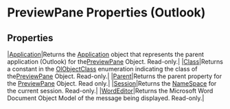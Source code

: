 
# PreviewPane Properties (Outlook)

## Properties



|[Application](19fc11bc-a777-349e-f708-3cfa9f24ecbd.md)|Returns the [Application](797003e7-ecd1-eccb-eaaf-32d6ddde8348.md) object that represents the parent application (Outlook) for the[PreviewPane](fd4f497b-7085-6e0f-018b-17845f4dfe61.md) Object. Read-only.|
|[Class](e6dd78bb-01d6-a351-156c-cb278435c922.md)|Returns a constant in the [OlObjectClass](33d724b3-df3c-2a7f-a80f-93b66d96f588.md) enumeration indicating the class of the[PreviewPane](fd4f497b-7085-6e0f-018b-17845f4dfe61.md) Object. Read-only.|
|[Parent](ab92d2d9-ebc6-d9f0-ca37-04a61ee33f3f.md)|Returns the parent property for the [PreviewPane](fd4f497b-7085-6e0f-018b-17845f4dfe61.md) Object. Read only.|
|[Session](54509e05-d255-b96e-f037-14282791ea55.md)|Returns the [NameSpace](f0dcaa19-07f5-5d42-a3bf-2e42b7885644.md) for the current session. Read-only.|
|[WordEditor](8c50e511-99ed-a691-352e-ae8f0942dbe5.md)|Returns the Microsoft Word Document Object Model of the message being displayed. Read-only.|
